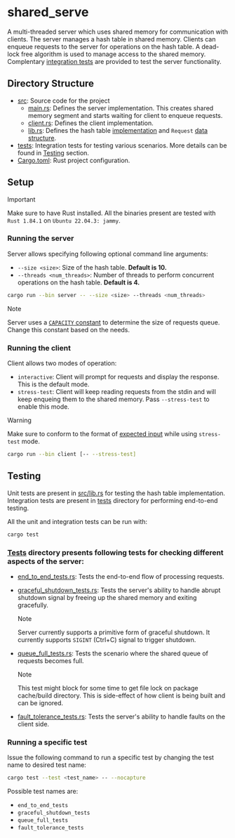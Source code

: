 # shared_serve
A multi-threaded server which uses shared memory for communication with clients. The server manages a hash table in shared memory. Clients can enqueue requests to the server for operations on the hash table. A dead-lock free algorithm is used to manage access to the shared memory. Complentary [integration tests](tests) are provided to test the server functionality.

## Directory Structure
- [src](src): Source code for the project
  - [main.rs](src/main.rs): Defines the server implementation. This creates shared memory segment and starts waiting for client to enqueue requests.
  - [client.rs](src/client.rs): Defines the client implementation.
  - [lib.rs](src/lib.rs): Defines the hash table [implementation](src/lib.rs#L100) and `Request` [data structure](src/lib.rs#L40).
- [tests](tests): Integration tests for testing various scenarios. More details can be found in [Testing](#testing) section.
- [Cargo.toml](Cargo.toml): Rust project configuration.

## Setup
> [!IMPORTANT]
Make sure to have Rust installed. All the binaries present are tested with `Rust 1.84.1` on `Ubuntu 22.04.3: jammy`.


### Running the server
Server allows specifying following optional command line arguments:
- `--size <size>`: Size of the hash table. **Default is 10.**
- `--threads <num_threads>`: Number of threads to perform concurrent operations on the hash table. **Default is 4.**

```bash
cargo run --bin server -- --size <size> --threads <num_threads>
```
> [!NOTE]
> Server uses a [`CAPACITY` constant](src/lib.rs#L21) to determine the size of requests queue. Change this constant based on the needs.

### Running the client
Client allows two modes of operation:
- `interactive`: Client will prompt for requests and display the response. This is the default mode.
- `stress-test`: Client will keep reading requests from the stdin and will keep enqueing them to the shared memory. Pass `--stress-test` to enable this mode.

> [!WARNING]
> Make sure to conform to the format of [expected input](src/client.rs#L131) while using `stress-test` mode.

```bash
cargo run --bin client [-- --stress-test]
```

## Testing

Unit tests are present in [src/lib.rs](src/lib.rs#L174) for testing the hash table implementation. Integration tests are present in [tests](tests) directory for performing end-to-end testing. 

All the unit and integration tests can be run with:

```bash
cargo test
```
### [Tests](tests) directory presents following tests for checking different aspects of the server:

- [end_to_end_tests.rs](tests/end_to_end_tests.rs): Tests the end-to-end flow of processing requests.  

- [graceful_shutdown_tests.rs](tests/graceful_shutdown_tests.rs): Tests the server's ability to handle abrupt shutdown signal by freeing up the shared memory and exiting gracefully.
    > [!NOTE]
    > Server currently supports a primitive form of graceful shutdown. It currently supports `SIGINT` (Ctrl+C) signal to trigger shutdown.

- [queue_full_tests.rs](tests/queue_full_tests.rs): Tests the scenario where the shared queue of requests becomes full.
    > [!NOTE]
    > This test might block for some time to get file lock on package cache/build directory. This is side-effect of how client is being built and can be ignored.

- [fault_tolerance_tests.rs](tests/fault_tolerance_tests.rs): Tests the server's ability to handle faults on the client side.

### Running a specific test
Issue the following command to run a specific test by changing the test name to desired test name:

```bash
cargo test --test <test_name> -- --nocapture
```
Possible test names are:
- `end_to_end_tests`
- `graceful_shutdown_tests`
- `queue_full_tests`
- `fault_tolerance_tests`




